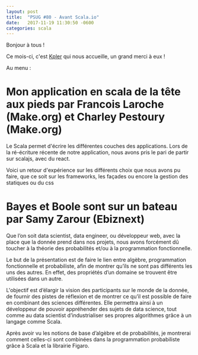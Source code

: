```yaml
---
layout: post
title:  "PSUG #80 - Avant Scala.io"
date:   2017-11-19 11:30:50 -0600
categories: scala
---
```


Bonjour à tous !

Ce mois-ci, c'est [Kpler](http://www.kpler.com/) qui nous accueille, un grand merci à eux !

Au menu :

# Mon application en scala de la tête aux pieds par Francois Laroche (Make.org) et Charley Pestoury (Make.org)

Le Scala permet d'écrire les différentes couches des applications. Lors de la ré-écriture récente de notre application, nous avons pris le pari de partir sur scalajs, avec du react.

Voici un retour d'expérience sur les différents choix que nous avons pu faire, que ce soit sur les frameworks, les façades ou encore la gestion des statiques ou du css

# Bayes et Boole sont sur un bateau par Samy Zarour (Ebiznext)

Que l’on soit data scientist, data engineer, ou développeur web, avec la place que la donnée prend dans nos projets, nous avons forcément dû toucher à la théorie des probabilités et/ou à la programmation fonctionnelle.

Le but de la présentation est de faire le lien entre algèbre, programmation fonctionnelle et probabiliste, afin de montrer qu’ils ne sont pas différents les uns des autres. En effet, des propriétés d’un domaine se trouvent être utilisées dans un autre.

L'objectif est d’élargir la vision des participants sur le monde de la donnée, de fournir des pistes de réflexion et de montrer ce qu’il est possible de faire en combinant des sciences différentes. Elle permettra ainsi à un développeur de pouvoir appréhender des sujets de data science, tout comme au data scientist d’industrialiser ses propres algorithmes grâce à un langage comme Scala.

Après avoir vu les notions de base d’algèbre et de probabilités, je montrerai comment celles-ci sont combinées dans la programmation probabiliste grâce à Scala et la librairie Figaro.
